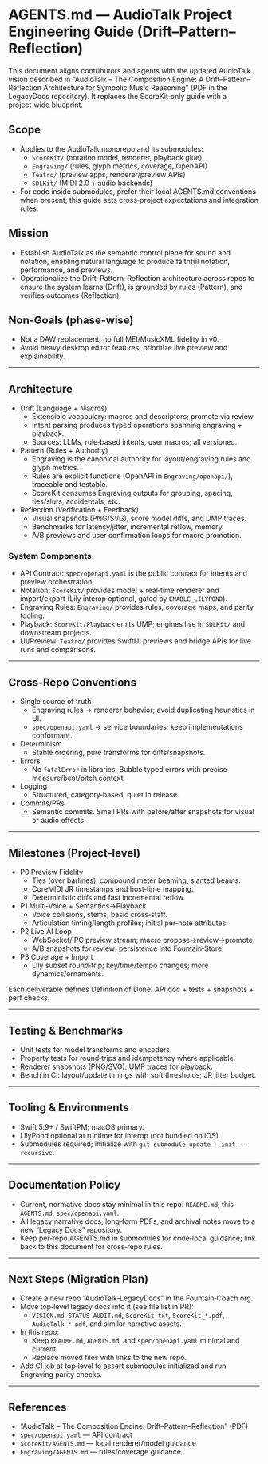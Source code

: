 # AGENTS.md — AudioTalk Project Engineering Guide (Drift–Pattern–Reflection)

This document aligns contributors and agents with the updated AudioTalk vision described in “AudioTalk – The Composition Engine: A Drift–Pattern–Reflection Architecture for Symbolic Music Reasoning” (PDF in the LegacyDocs repository). It replaces the ScoreKit‑only guide with a project‑wide blueprint.

## Scope
- Applies to the AudioTalk monorepo and its submodules:
  - `ScoreKit/` (notation model, renderer, playback glue)
  - `Engraving/` (rules, glyph metrics, coverage, OpenAPI)
  - `Teatro/` (preview apps, renderer/preview APIs)
  - `SDLKit/` (MIDI 2.0 + audio backends)
- For code inside submodules, prefer their local AGENTS.md conventions when present; this guide sets cross‑project expectations and integration rules.

## Mission
- Establish AudioTalk as the semantic control plane for sound and notation, enabling natural language to produce faithful notation, performance, and previews.
- Operationalize the Drift–Pattern–Reflection architecture across repos to ensure the system learns (Drift), is grounded by rules (Pattern), and verifies outcomes (Reflection).

## Non‑Goals (phase‑wise)
- Not a DAW replacement; no full MEI/MusicXML fidelity in v0.
- Avoid heavy desktop editor features; prioritize live preview and explainability.

---

## Architecture
- Drift (Language + Macros)
  - Extensible vocabulary: macros and descriptors; promote via review.
  - Intent parsing produces typed operations spanning engraving + playback.
  - Sources: LLMs, rule‑based intents, user macros; all versioned.
- Pattern (Rules + Authority)
  - Engraving is the canonical authority for layout/engraving rules and glyph metrics.
  - Rules are explicit functions (OpenAPI in `Engraving/openapi/`), traceable and testable.
  - ScoreKit consumes Engraving outputs for grouping, spacing, ties/slurs, accidentals, etc.
- Reflection (Verification + Feedback)
  - Visual snapshots (PNG/SVG), score model diffs, and UMP traces.
  - Benchmarks for latency/jitter, incremental reflow, memory.
  - A/B previews and user confirmation loops for macro promotion.

### System Components
- API Contract: `spec/openapi.yaml` is the public contract for intents and preview orchestration.
- Notation: `ScoreKit/` provides model + real‑time renderer and import/export (Lily interop optional, gated by `ENABLE_LILYPOND`).
- Engraving Rules: `Engraving/` provides rules, coverage maps, and parity tooling.
- Playback: `ScoreKit/Playback` emits UMP; engines live in `SDLKit/` and downstream projects.
- UI/Preview: `Teatro/` provides SwiftUI previews and bridge APIs for live runs and comparisons.

---

## Cross‑Repo Conventions
- Single source of truth
  - Engraving rules → renderer behavior; avoid duplicating heuristics in UI.
  - `spec/openapi.yaml` → service boundaries; keep implementations conformant.
- Determinism
  - Stable ordering, pure transforms for diffs/snapshots.
- Errors
  - No `fatalError` in libraries. Bubble typed errors with precise measure/beat/pitch context.
- Logging
  - Structured, category‑based, quiet in release.
- Commits/PRs
  - Semantic commits. Small PRs with before/after snapshots for visual or audio effects.

---

## Milestones (Project‑level)
- P0 Preview Fidelity
  - Ties (over barlines), compound meter beaming, slanted beams.
  - CoreMIDI JR timestamps and host‑time mapping.
  - Deterministic diffs and fast incremental reflow.
- P1 Multi‑Voice + Semantics→Playback
  - Voice collisions, stems, basic cross‑staff.
  - Articulation timing/length profiles; initial per‑note attributes.
- P2 Live AI Loop
  - WebSocket/IPC preview stream; macro propose→review→promote.
  - A/B snapshots for review; persistence into Fountain‑Store.
- P3 Coverage + Import
  - Lily subset round‑trip; key/time/tempo changes; more dynamics/ornaments.

Each deliverable defines Definition of Done: API doc + tests + snapshots + perf checks.

---

## Testing & Benchmarks
- Unit tests for model transforms and encoders.
- Property tests for round‑trips and idempotency where applicable.
- Renderer snapshots (PNG/SVG); UMP traces for playback.
- Bench in CI: layout/update timings with soft thresholds; JR jitter budget.

---

## Tooling & Environments
- Swift 5.9+ / SwiftPM; macOS primary.
- LilyPond optional at runtime for interop (not bundled on iOS).
- Submodules required; initialize with `git submodule update --init --recursive`.

---

## Documentation Policy
- Current, normative docs stay minimal in this repo: `README.md`, this `AGENTS.md`, `spec/openapi.yaml`.
- All legacy narrative docs, long‑form PDFs, and archival notes move to a new “Legacy Docs” repository.
- Keep per‑repo AGENTS.md in submodules for code‑local guidance; link back to this document for cross‑repo rules.

---

## Next Steps (Migration Plan)
- Create a new repo “AudioTalk‑LegacyDocs” in the Fountain‑Coach org.
- Move top‑level legacy docs into it (see file list in PR):
  - `VISION.md`, `STATUS-AUDIT.md`, `ScoreKit.txt`, `ScoreKit_*.pdf`, `AudioTalk_*.pdf`, and similar narrative assets.
- In this repo:
  - Keep `README.md`, `AGENTS.md`, and `spec/openapi.yaml` minimal and current.
  - Replace moved files with links to the new repo.
- Add CI job at top‑level to assert submodules initialized and run Engraving parity checks.

---

## References
- “AudioTalk – The Composition Engine: Drift–Pattern–Reflection” (PDF)
- `spec/openapi.yaml` — API contract
- `ScoreKit/AGENTS.md` — local renderer/model guidance
- `Engraving/AGENTS.md` — rules/coverage guidance

